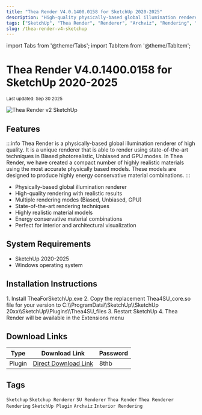 ```yaml
---
title: "Thea Render V4.0.1400.0158 for SketchUp 2020-2025"
description: "High-quality physically-based global illumination renderer for SketchUp, suitable for interior and architectural visualization with state-of-the-art rendering techniques."
tags: ["SketchUp", "Thea Render", "Renderer", "Archviz", "Rendering", "SketchUp Plugin"]
slug: /thea-render-v4-sketchup
---
```


import Tabs from '@theme/Tabs';
import TabItem from '@theme/TabItem';

# Thea Render V4.0.1400.0158 for SketchUp 2020-2025

<sub>Last updated: Sep 30 2025</sub>

![Thea Render v2 SketchUp](https://www.gfxcamp.com/wp-content/uploads/2018/11/Thea-Render-v2-SketchUp.jpg)

## Features

:::info
Thea Render is a physically-based global illumination renderer of high quality. It is a unique renderer that is able to render using state-of-the-art techniques in Biased photorealistic, Unbiased and GPU modes. In Thea Render, we have created a compact number of highly realistic materials using the most accurate physically based models. These models are designed to produce highly energy conservative material combinations.
:::

- Physically-based global illumination renderer
- High-quality rendering with realistic results
- Multiple rendering modes (Biased, Unbiased, GPU)
- State-of-the-art rendering techniques
- Highly realistic material models
- Energy conservative material combinations
- Perfect for interior and architectural visualization

## System Requirements

- SketchUp 2020-2025
- Windows operating system

## Installation Instructions

<Tabs>
<TabItem value="windows" label="Windows">
1. Install TheaForSketchUp.exe
2. Copy the replacement Thea4SU_core.so file for your version to C:\\ProgramData\\SketchUp\\SketchUp 20xx\\SketchUp\\Plugins\\Thea4SU_files
3. Restart SketchUp
4. Thea Render will be available in the Extensions menu
</TabItem>
</Tabs>

## Download Links

| Type | Download Link | Password |
|------|---------------|----------|
| Plugin | [Direct Download Link](https://wa.me/8613237610083) | 8thb |

## Tags

`Sketchup` `Sketchup Renderer` `SU Renderer` `Thea Render` `Thea Renderer` `Rendering` `SketchUp Plugin` `Archviz` `Interior Rendering`
